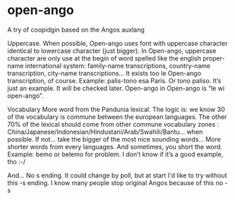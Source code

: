 # open-ango
A try of coopidgin based on the Angos auxlang

Uppercase.
When possible, Open-ango uses font with uppercase character identical to lowercase character (just bigger). In Open-ango, uppercase character are only use at the begin of word spelled like the english proper-name international system: family-name transcriptions, country-name transcription, city-name transcriptions…
It exists too le Open-ango transcription, of course. Example: palis-tono esa Paris.  Or tono paliso. It’s just an example. It will be checked later.
Open-ango in Open-ango is “le wi open-ango”.

Vocabulary
More word from the Pandunia lexical. The logic is: we know 30 of the vocabulary is commune between the european languages. The other 70% of the lexical should come from other commune vocabulary zones : China/Japanese/Indonesian/Hindustani/Arab/Swahili/Bantu… when possible. If not… take the bigger of the most nice sounding words…
More shorter words from every languages. And sometimes, you short the word. Example: bemo or belemo for problem. I don’t know if it’s a good example, tho :-/

And... No s ending. It could change by poll, but at start I'd like to try without this -s ending. I know many people stop original Angos because of this no -s
